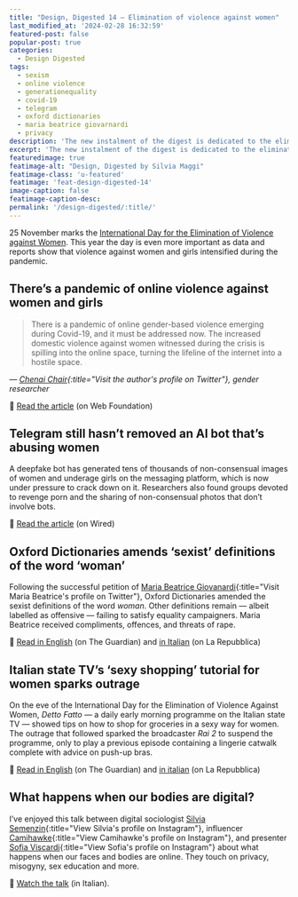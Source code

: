 ```yaml
---
title: "Design, Digested 14 – Elimination of violence against women"
last_modified_at: '2024-02-28 16:32:59'
featured-post: false
popular-post: true
categories:
  - Design Digested
tags:
  - sexism
  - online violence
  - generationequality
  - covid-19
  - telegram
  - oxford dictionaries
  - maria beatrice giovarnardi
  - privacy
description: 'The new instalment of the digest is dedicated to the elimination of violence against women. Join the conversation and spread the word.'
excerpt: 'The new instalment of the digest is dedicated to the elimination of violence against women. Join the conversation and spread the word.'
featuredimage: true
featimage-alt: "Design, Digested by Silvia Maggi"
featimage-class: 'u-featured'
featimage: 'feat-design-digested-14'
image-caption: false
featimage-caption-desc:
permalink: '/design-digested/:title/'
---
```

25 November marks the [International Day for the Elimination of Violence against Women](https://www.un.org/en/observances/ending-violence-against-women-day "Go to the UN website").
This year the day is even more important as data and reports show that violence against women and girls intensified during the pandemic.

## There’s a pandemic of online violence against women and girls

> There is a pandemic of online gender-based violence emerging during Covid-19, and it must be addressed now. The increased domestic violence against women witnessed during the crisis is spilling into the online space, turning the lifeline of the internet into a hostile space.
>
<cite>— [Chenai Chair](https://twitter.com/chenaichair){:title="Visit the author's profile on Twitter"}, gender researcher</cite>

<p class="detached">🔗 <a href="https://webfoundation.org/2020/07/theres-a-pandemic-of-online-violence-against-women-and-girls/?mc_cid=2b8cf72753&mc_eid=afe9c57832">Read the article</a> (on Web Foundation)</p>

## Telegram still hasn’t removed an AI bot that’s abusing women

A deepfake bot has generated tens of thousands of non-consensual images of women and underage girls on the messaging platform, which is now under pressure to crack down on it. Researchers also found groups devoted to revenge porn and the sharing of non-consensual photos that don’t involve bots.

<p class="detached">🔗 <a href="https://www.wired.com/story/telegram-still-hasnt-removed-an-ai-bot-thats-abusing-women/">Read the article</a> (on Wired)</p>

## Oxford Dictionaries amends ‘sexist’ definitions of the word ‘woman’

Following the successful petition of [Maria Beatrice Giovanardi](https://twitter.com/mbgiovanardi?ref_src=twsrc%5Etfw){:title="Visit Maria Beatrice's profile on Twitter"}, Oxford Dictionaries amended the sexist definitions of the word _woman_. Other definitions remain — albeit labelled as offensive — failing to satisfy equality campaigners. Maria Beatrice received compliments, offences, and threats of rape.

<p class="detached">🔗 <a href="https://www.theguardian.com/books/2020/nov/07/oxford-university-press-updates-definitions-word-woman">Read in English</a> (on The Guardian) and <a href="https://d.repubblica.it/life/2020/11/09/news/maria_beatrice_giovanardi_italiana_vince_contro_oxford_dictionary_cambia_definizione_parola_donna-4831769/">in Italian</a> (on La Repubblica)</p>

## Italian state TV’s ‘sexy shopping’ tutorial for women sparks outrage

On the eve of the International Day for the Elimination of Violence Against Women, _Detto Fatto_ — a daily early morning programme on the Italian state TV — showed tips on how to shop for groceries in a sexy way for women. The outrage that followed sparked the broadcaster _Rai 2_ to suspend the programme, only to play a previous episode containing a lingerie catwalk complete with advice on push-up bras.

<p class="detached">🔗 <a href="https://www.theguardian.com/world/2020/nov/26/italian-tv-show-detto-fatto-faces-inquiry-over-sexy-shopping-tutorial-for-women">Read in English</a> (on The Guardian) and <a href="https://www.repubblica.it/politica/2020/11/26/news/rai_-275888247/">in italian</a> (on La Repubblica)</p>

## What happens when our bodies are digital?

I’ve enjoyed this talk between digital sociologist [Silvia Semenzin](https://www.instagram.com/silviasemenzin_/){:title="View Silvia's profile on Instagram"}, influencer [Camihawke](https://www.instagram.com/camihawke/){:title="View Camihawke's profile on Instagram"}, and presenter [Sofia Viscardi](https://www.instagram.com/sofiaviscardi/){:title="View Sofia's profile on Instagram"} about what happens when our faces and bodies are online. They touch on privacy, misogyny, sex education and more.

<p class="detached">🔗 <a href="https://video.repubblica.it/dossier/basement-cafe-3/basement-cafe-camihawke-e-silvia-semenzin-cosa-succede-quando-il-tuo-corpo-e-digitale/370941/371549">Watch the talk</a> (in Italian).</p>
